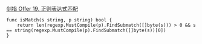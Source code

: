 [剑指 Offer 19. 正则表达式匹配](https://leetcode-cn.com/problems/zheng-ze-biao-da-shi-pi-pei-lcof/)
```goalng
func isMatch(s string, p string) bool {
    return len(regexp.MustCompile(p).FindSubmatch([]byte(s))) > 0 && s == string(regexp.MustCompile(p).FindSubmatch([]byte(s))[0])
}
```
